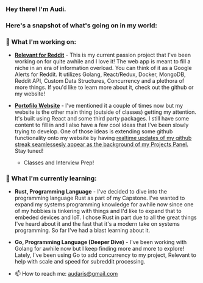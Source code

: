 ### Hey there! I'm Audi.

### Here's a snapshot of what's going on in my world:

### 🔭 What I'm working on:
 - [**Relevant for Reddit**](github.com/ablades/relevant) - This is my current passion project that I've been working on for quite awhile and I love it! The web app is meant to fill a niche in an era of information overload. You can think of it as a Google Alerts for Reddit. It utilizes Golang, React/Redux, Docker, MongoDB, Reddit API, Custom Data Structures, Concurrency and a plethora of more things. If you'd like to learn more about it, check out the github or my website!
    
 - [**Portofilo Website**](github.com/ablades/portfolio) - I've mentioned it a couple of times now but my website is the other main thing (outside of classes) getting my attention. It's built using React and some third party packages. I still have some content to fill in and I also have a few cool ideas that I've been slowly trying to develop. One of those ideas is extending some github functionality onto my website by having [realtime updates of my github streak seamlessesly appear as the background of my Projects Panel.](github.com/ablades/streaktaker) Stay tuned!
    
   - Classes and Interview Prep!
 
    
### 🌱 What I'm currently learning: 
  - **Rust, Programming Language** - I've decided to dive into the programming language Rust as part of my Capstone. I've wanted to expand my systems programming knowledge for awhile now since one of my hobbies is tinkering with things and I'd like to expand that to embeded devices and IoT. I chose Rust in part due to all the great things I've heard about it and the fast that it's a modern take on systems programming. So far I've had a blast learning about it.
  
  - **Go, Programming Language (Deeper Dive)** - I've been working with Golang for awhile now but I keep finding more and more to explore! Lately, I've been using Go to add concurrency to my project, Relevant to help with scale and speed for subreddit processing.
    
- 📫 How to reach me: audaris@gmail.com
